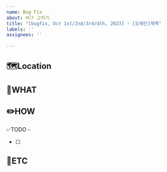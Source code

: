 ```yaml
---
name: Bug Fix
about: 버그 고치기
title: "[bugfix, Oct 1st/2nd/3rd/4th, 2023] - [도메인]제목"
labels: ''
assignees: ''

---
```


🗺️Location
-
<!--버그 발생 위치-->

🤷WHAT
-
<!-- 어떤 문제가 발생했는지 -->

✏️HOW
-
<!-- 어떻게 해결했는지 -->

✅TODO
-<!-- (선택) 간단한 설명 적어주심 착한사람! -->
- [ ] <!-- todo -->

🐾ETC
-
